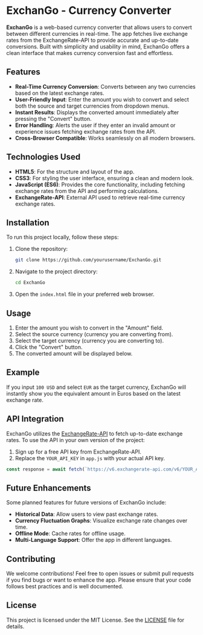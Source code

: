 # ExchanGo - Currency Converter

**ExchanGo** is a web-based currency converter that allows users to convert between different currencies in real-time. The app fetches live exchange rates from the ExchangeRate-API to provide accurate and up-to-date conversions. Built with simplicity and usability in mind, ExchanGo offers a clean interface that makes currency conversion fast and effortless.

## Features

- **Real-Time Currency Conversion**: Converts between any two currencies based on the latest exchange rates.
- **User-Friendly Input**: Enter the amount you wish to convert and select both the source and target currencies from dropdown menus.
- **Instant Results**: Displays the converted amount immediately after pressing the "Convert" button.
- **Error Handling**: Alerts the user if they enter an invalid amount or experience issues fetching exchange rates from the API.
- **Cross-Browser Compatible**: Works seamlessly on all modern browsers.

## Technologies Used

- **HTML5**: For the structure and layout of the app.
- **CSS3**: For styling the user interface, ensuring a clean and modern look.
- **JavaScript (ES6)**: Provides the core functionality, including fetching exchange rates from the API and performing calculations.
- **ExchangeRate-API**: External API used to retrieve real-time currency exchange rates.

## Installation

To run this project locally, follow these steps:

1. Clone the repository:
   ```bash
   git clone https://github.com/yourusername/ExchanGo.git
   ```

2. Navigate to the project directory:
   ```bash
   cd ExchanGo
   ```

3. Open the `index.html` file in your preferred web browser.

## Usage

1. Enter the amount you wish to convert in the "Amount" field.
2. Select the source currency (currency you are converting from).
3. Select the target currency (currency you are converting to).
4. Click the "Convert" button.
5. The converted amount will be displayed below.

## Example

If you input `100 USD` and select `EUR` as the target currency, ExchanGo will instantly show you the equivalent amount in Euros based on the latest exchange rate.

## API Integration

ExchanGo utilizes the [ExchangeRate-API](https://www.exchangerate-api.com/) to fetch up-to-date exchange rates. To use the API in your own version of the project:

1. Sign up for a free API key from ExchangeRate-API.
2. Replace the `YOUR_API_KEY` in `app.js` with your actual API key.

```javascript
const response = await fetch(`https://v6.exchangerate-api.com/v6/YOUR_API_KEY/latest/${fromCurrency}`);
```

## Future Enhancements

Some planned features for future versions of ExchanGo include:
- **Historical Data**: Allow users to view past exchange rates.
- **Currency Fluctuation Graphs**: Visualize exchange rate changes over time.
- **Offline Mode**: Cache rates for offline usage.
- **Multi-Language Support**: Offer the app in different languages.

## Contributing

We welcome contributions! Feel free to open issues or submit pull requests if you find bugs or want to enhance the app. Please ensure that your code follows best practices and is well documented.

## License

This project is licensed under the MIT License. See the [LICENSE](LICENSE) file for details.

